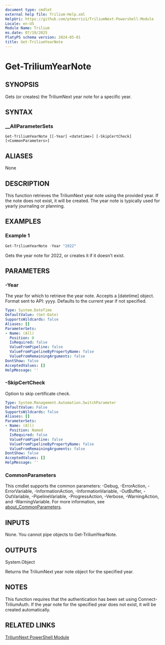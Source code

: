 ```yaml
---
document type: cmdlet
external help file: Trilium-Help.xml
HelpUri: https://github.com/ptmorris1/TriliumNext-Powershell-Module
Locale: en-US
Module Name: Trilium
ms.date: 07/19/2025
PlatyPS schema version: 2024-05-01
title: Get-TriliumYearNote
---
```


# Get-TriliumYearNote

## SYNOPSIS

Gets (or creates) the TriliumNext year note for a specific year.

## SYNTAX

### __AllParameterSets

```
Get-TriliumYearNote [[-Year] <datetime>] [-SkipCertCheck] [<CommonParameters>]
```

## ALIASES

None

## DESCRIPTION

This function retrieves the TriliumNext year note using the provided year.
If the note does not exist, it will be created.
The year note is typically used for yearly journaling or planning.

## EXAMPLES

### Example 1

```powershell
Get-TriliumYearNote -Year "2022"
```

Gets the year note for 2022, or creates it if it doesn't exist.

## PARAMETERS

### -Year

The year for which to retrieve the year note.
Accepts a [datetime] object.
Format sent to API: yyyy.
Defaults to the current year if not specified.

```yaml
Type: System.DateTime
DefaultValue: (Get-Date)
SupportsWildcards: false
Aliases: []
ParameterSets:
- Name: (All)
  Position: 0
  IsRequired: false
  ValueFromPipeline: false
  ValueFromPipelineByPropertyName: false
  ValueFromRemainingArguments: false
DontShow: false
AcceptedValues: []
HelpMessage: ''
```

### -SkipCertCheck

Option to skip certificate check.

```yaml
Type: System.Management.Automation.SwitchParameter
DefaultValue: False
SupportsWildcards: false
Aliases: []
ParameterSets:
- Name: (All)
  Position: Named
  IsRequired: false
  ValueFromPipeline: false
  ValueFromPipelineByPropertyName: false
  ValueFromRemainingArguments: false
DontShow: false
AcceptedValues: []
HelpMessage: ''
```

### CommonParameters

This cmdlet supports the common parameters: -Debug, -ErrorAction, -ErrorVariable,
-InformationAction, -InformationVariable, -OutBuffer, -OutVariable, -PipelineVariable,
-ProgressAction, -Verbose, -WarningAction, and -WarningVariable. For more information, see
[about_CommonParameters](https://go.microsoft.com/fwlink/?LinkID=113216).

## INPUTS

None. You cannot pipe objects to Get-TriliumYearNote.

## OUTPUTS

System.Object

Returns the TriliumNext year note object for the specified year.

## NOTES

This function requires that the authentication has been set using Connect-TriliumAuth.
If the year note for the specified year does not exist, it will be created automatically.

## RELATED LINKS

[TriliumNext PowerShell Module](https://github.com/ptmorris1/TriliumNext-Powershell-Module)
